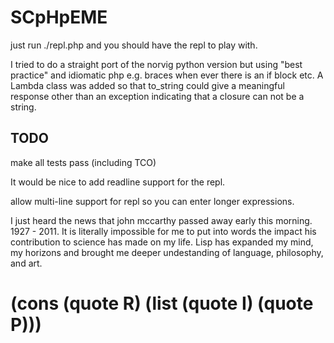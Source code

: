 # SCpHpEME

just run ./repl.php and you should have the repl to play with. 

I tried to do a straight port of the norvig python version but using "best practice" and idiomatic php e.g. braces when ever there is an if block etc. A Lambda class was added so that to_string could give a meaningful response other than an exception indicating that a closure can not be a string. 

## TODO
make all tests pass (including TCO)

It would be nice to add readline support for the repl.

allow multi-line support for repl so you can enter longer expressions.

I just heard the news that john mccarthy passed away early this morning. 1927 - 2011. 
It is literally impossible for me to put into words the impact his contribution to science
has made on my life. Lisp has expanded my mind, my horizons and brought me deeper undestanding
of language, philosophy, and art. 

# (cons (quote R) (list (quote I) (quote P)))

